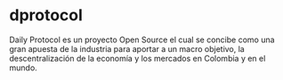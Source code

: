# dprotocol
Daily Protocol es un proyecto Open Source el cual se concibe como una gran apuesta de la industria para aportar a un macro objetivo, la descentralización de la economía y los mercados en Colombia y en el mundo.
